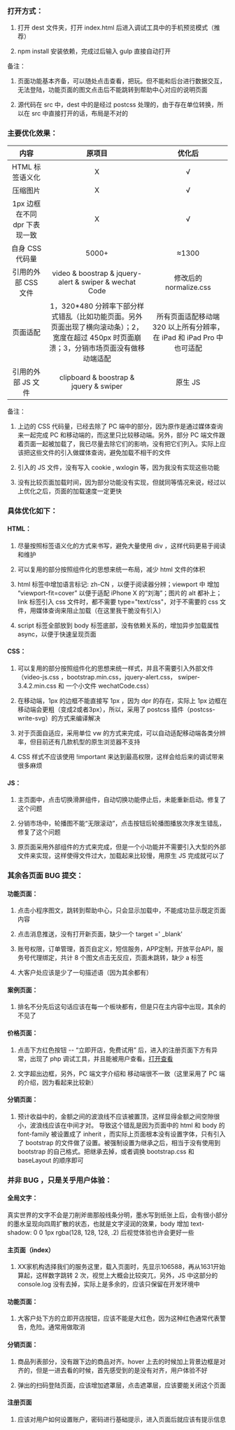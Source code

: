 ### 打开方式：

1. 打开 dest 文件夹，打开 index.html 后进入调试工具中的手机预览模式（推荐）

2. npm install 安装依赖，完成过后输入 gulp 直接自动打开

备注：

1. 页面功能基本齐备，可以随处点击查看，把玩。但不能和后台进行数据交互，无法登陆，功能页面的图文点击后不能跳转到帮助中心对应的说明页面

2. 源代码在 src 中，dest 中的是经过 postcss 处理的，由于存在单位转换，所以在 src 中直接打开的话，布局是不对的

### 主要优化效果：

| 内容        | 原项目           | 优化后  |
| :-------------: |:-------------:| :-----:|
| HTML 标签语义化| X | √ |
| 压缩图片| X | √ |
| 1px 边框在不同 dpr 下表现一致| X | √ |
| 自身 CSS 代码量      | 5000+      |   ≈1300 |
| 引用的外部 CSS 文件 | video & boostrap & jquery-alert & swiper & wechat Code      |    修改后的 normalize.css |
| 页面适配|1，320*480 分辨率下部分样式错乱（比如功能页面。另外页面出现了横向滚动条）；2，宽度在超过 450px 时页面崩溃；3，分销市场页面没有做移动端适配 | 所有页面适配移动端 320 以上所有分辨率，在 iPad 和 iPad Pro 中也可适配 |
| 引用的外部 JS 文件 | clipboard & boostrap & jquery & swiper      |    原生 JS |

备注：

1. 上边的 CSS 代码量，已经去除了 PC 端中的部分，因为原作是通过媒体查询来一起完成 PC 和移动端的，而这里只比较移动端。另外，部分 PC 端文件跟着页面一起被加载了，我已尽量去除它们的影响，没有把它们列入。实际上应该把这些文件的引入做媒体查询，避免加载不相干的文件

2. 引入的 JS 文件，没有写入 cookie , wxlogin 等，因为我没有实现这些功能

3. 没有比较页面加载时间，因为部分功能没有实现，但就同等情况来说，经过以上优化之后，页面的加载速度一定更快

### 具体优化如下：

#### HTML：

1. 尽量按照标签语义化的方式来书写，避免大量使用 div ，这样代码更易于阅读和维护

2. 可以复用的部分按照组件化的思想来统一布局，减少 html 文件的体积

3. html 标签中增加语言标记: zh-CN ，以便于阅读器分辨；viewport 中 增加 “viewport-fit=cover” 以便于适配 iPhone X 的“刘海”；图片的 alt 都补上；link 标签引入 css 文件时，都不需要 type="text/css"，对于不需要的 css 文件，用媒体查询来阻止加载（在这里我干脆没有引入）

4. script 标签全部放到 body 标签底部，没有依赖关系的，增加异步加载属性 async，以便于快速呈现页面

#### CSS：

1. 可以复用的部分按照组件化的思想来统一样式，并且不需要引入外部文件（video-js.css ，bootstrap.min.css，jquery-alert.css， swiper-3.4.2.min.css  和 一个小文件 wechatCode.css）

2. 在移动端，1px 的边框不能直接写 1px ，因为 dpr 的存在，实际上 1px 边框在移动端会更粗（变成2或者3px），所以，采用了 postcss 插件（postcss-write-svg）的方式来编译解决

3. 对于页面自适应，采用单位 vw 的方式来完成，可以自动适配移动端各类分辨率，但目前还有几款机型的原生浏览器不支持

4. CSS 样式不应该使用 !important 来达到最高权限，这样会给后来的调试带来很多麻烦


#### JS：

1. 主页面中，点击切换滑屏组件，自动切换功能停止后，未能重新启动。修复了这个问题

2. 分销市场中，轮播图不能“无限滚动”，点击按钮后轮播图播放次序发生错乱，修复了这个问题

3. 原页面采用外部组件的方式来完成，但是一个小功能并不需要引入大型的外部文件来实现，这样使得文件过大，加载起来比较慢，用原生 JS 完成就可以了

### 其余各页面 BUG 提交：

#### 功能页面：

1. 点击小程序图文，跳转到帮助中心，只会显示加载中，不能成功显示既定页面内容

2. 点击消息推送，没有打开新页面，缺少一个 target =' _blank'

3. 账号权限，订单管理，首页自定义，短信服务，APP定制，开放平台API，服务号代理绑定，共计 8 个图文点击无反应，页面未跳转，缺少 a 标签

4. 大客户处应该是少了一句描述语（因为其余都有）

#### 案例页面：

1. 排名不分先后这句话应该在每一个板块都有，但是只在主内容中出现，其余的不见了

#### 价格页面：

1. 点击下方红色按钮 -- “立即开店，免费试用” 后，进入的注册页面下方有异常，出现了 php 调试工具，并且能被用户查看。[打开查看](https://admin.inside.xiaoe-tech.com/login_page#/account)

2. 文字超出边框，另外，PC 端文字介绍和 移动端很不一致（这里采用了 PC 端的介绍，因为看起来比较新）

#### 分销页面：

1. 预计收益中的，金额之间的波浪线不应该被置顶，这样显得金额之间空隙很小，波浪线应该在中间才对。
导致这个错乱是因为页面中的 html 和 body 的 font-family 被设置成了 inherit ，而实际上页面根本没有设置字体，只有引入了 bootstrap 的文件做了设置。被强制设置为继承之后，相当于没有使用到 bootstrap 的自己格式。把继承去掉，或者调换 bootstrap.css 和 baseLayout 的顺序即可

### 并非 BUG ，只是关乎用户体验：

#### 全局文字：

真实世界的文字不会是刀削斧凿那般线条分明，墨水写到纸张上后，会有很小部分的墨水呈现向四周扩散的状态，也就是文字浸润的效果，body 增加 text-shadow: 0 0 1px rgba(128, 128, 128, .2) 后视觉体验也许会更好一些

#### 主页面（index）

1. XX家机构选择我们的服务这里，载入页面时，先显示106588，再从1631开始算起，这样数字跳转 2 次，视觉上大概会比较突兀，另外，JS 中这部分的 console.log 没有去掉，实际上是多余的，应该只保留在开发环境中

#### 功能页面：

1. 大客户处下方的立即开店按钮，应该不能是大红色，因为这种红色通常代表警告，危险。通常用做取消

#### 分销页面：

1. 商品列表部分，没有跟下边的商品对齐。hover 上去的时候加上背景边框是对齐的，但是一进去看的时候，首先感受到的是没有对齐，用户体验不好

2. 弹出的扫码登陆页面，应该增加遮罩层，点击遮罩层，应该要能关闭这个页面

#### 注册页面

1. 应该对用户如何设置账户，密码进行基础提示，进入页面后就应该有提示信息
